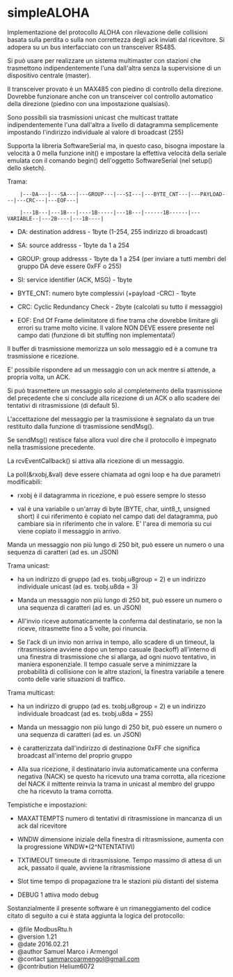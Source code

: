 # simpleALOHA
Implementazione del protocollo ALOHA con rilevazione delle collisioni basata sulla perdita o sulla non correttezza degli ack inviati dal ricevitore. Si adopera su un bus interfacciato con un transceiver RS485. 

Si può usare per realizzare un sistema multimaster con stazioni che trasmettono indipendentemente l'una dall'altra senza la supervisione di un dispositivo centrale (master).

Il transceiver provato è un MAX485 con piedino di controllo della direzione. Dovrebbe funzionare anche con un transceiver col controllo automatico della direzione (piedino con una impostazione qualsiasi).

Sono possibili sia trasmissioni unicast che multicast trattate indipendentemente l'una dall'altra a livello di datagramma semplicemente impostando l'indirizzo individuale al valore di broadcast (255)

Supporta la libreria SoftwareSerial ma, in questo caso, bisogna impostare la velocità a 0 mella funzione init() e impostare la effettiva velocità della seriale emulata con il comando begin() dell'oggetto SoftwareSerial (nel setup() dello sketch).
 
 Trama: 
 
        |---DA---|---SA---|---GROUP---|---SI---|---BYTE_CNT---|---PAYLOAD---|---CRC---|---EOF---|
 
        |---1B---|---1B---|----1B-----|---1B---|------1B------|---VARIABLE--|---2B----|---1B----|
 
 
 - DA: destination address - 1byte (1-254, 255 indirizzo di broadcast)
 
 - SA: source addresss - 1byte da 1 a 254
 
 - GROUP: group addresss - 1byte da 1 a 254 (per inviare a tutti membri del gruppo DA deve essere 0xFF o 255)
 
 - SI: service identifier (ACK, MSG) - 1byte
 
 - BYTE_CNT: numero byte complessivi (+payload -CRC) - 1byte
 
 - CRC: Cyclic Redundancy Check - 2byte (calcolati su tutto il messaggio)
 
  - EOF: End Of Frame delimitatore di fine trama che dovrebbe limitare gli errori su trame molto vicine. Il valore NON DEVE essere presente nel campo dati (funzione di bit stuffing non implementata!)
 
 Il buffer di trasmissione memorizza un solo messaggio ed è a comune tra trasmissione e ricezione. 
 
 E' possibile rispondere ad un messaggio con un ack mentre si attende, a propria volta, un ACK.
 
Si può trasmettere un messaggio solo al completemento della trasmissione del precedente che si conclude alla ricezione di un ACK o allo scadere dei tentativi di ritrasmissione (di default 5). 

L'accettazione del messaggio per la trasmissione è segnalato da un true restituito dalla funzione di trasmissione sendMsg(). 

Se sendMsg() restisce false allora vuol dire che il protocollo è impegnato nella trasmissione precedente.

La rcvEventCallback() si attiva alla ricezione di un messaggio.

La poll(&rxobj,&val) deve essere chiamata ad ogni loop e ha due parametri modificabili: 

- rxobj è il datagramma in ricezione, e può essere sempre lo stesso

- val è una variabile o un'array di byte (BYTE, char, uint8_t, unsigned short) il cui riferimento è copiato nel campo dati del datagramma, può cambiare sia in riferimento che in valore. E' l'area di memoria su cui viene copiato il messaggio in arrivo.

Manda un messaggio non più lungo di 250 bit, può essere un numero o una sequenza di caratteri (ad es. un JSON)

Trama unicast:

- ha un indirizzo di gruppo (ad es. txobj.u8group = 2) e un indirizzo individuale unicast (ad es. txobj.u8da = 3)

- Manda un messaggio non più lungo di 250 bit, può essere un numero o una sequenza di caratteri (ad es. un JSON)

- All'invio riceve automaticamente la conferma dal destinatario, se non la riceve, ritrasmette fino a 5 volte, poi rinuncia.

- Se l'ack di un invio non arriva in tempo, allo scadere di un timeout, la ritrasmissione avviene dopo un tempo casuale (backoff) all'interno di una finestra di trasmissione che si allarga, ad ogni nuovo tentativo, in maniera esponenziale. Il tempo casuale serve a minimizzare la probabilità di collisione con le altre stazioni, la finestra variabile a tenere conto delle varie situazioni di traffico.

Trama multicast:

- ha un indirizzo di gruppo (ad es. txobj.u8group = 2) e un indirizzo individuale broadcast (ad es. txobj.u8da = 255)

- Manda un messaggio non più lungo di 250 bit, può essere un numero o una sequenza di caratteri (ad es. un JSON)

- è caratterizzata dall'indirizzo di destinazione 0xFF che significa broadcast all'interno del proprio gruppo

- Alla sua ricezione, il destinatario invia automaticamente una conferma negativa (NACK) se questo ha ricevuto una trama corrotta, alla ricezione del NACK il mittente reinvia la trama in unicast al membro del gruppo che ha ricevuto la trama corrotta.

Tempistiche e impostazioni:

- MAXATTEMPTS  	numero di tentativi di ritrasmissione in mancanza di un ack dal ricevitore

- WNDW    		dimensione iniziale della finestra di ritrasmissione, aumenta con la progressione WNDW*(2^NTENTATIVI)

- TXTIMEOUT 		timeoute di ritrasmissione. Tempo massimo di attesa di un ack, passato il quale, avviene la ritrasmissione

- Slot time tempo di propagazione tra le stazioni più distanti del sistema

- DEBUG  			1 attiva modo debug

Sostanzialmente il presente software è un rimaneggiamento del codice citato di seguito a cui è stata aggiunta la logica del protocollo:
 * @file 	ModbusRtu.h
 * @version     1.21
 * @date        2016.02.21
 * @author 	Samuel Marco i Armengol
 * @contact     sammarcoarmengol@gmail.com
 * @contribution Helium6072





